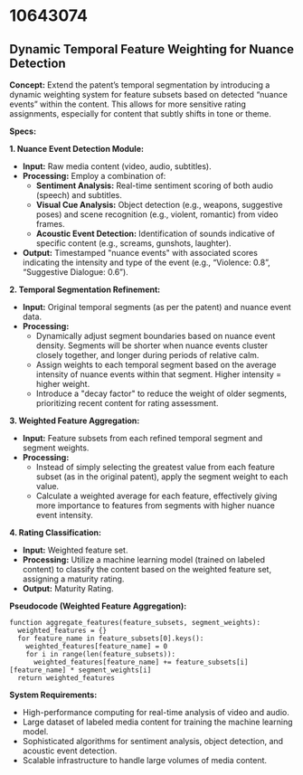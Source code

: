 # 10643074

## Dynamic Temporal Feature Weighting for Nuance Detection

**Concept:** Extend the patent’s temporal segmentation by introducing a dynamic weighting system for feature subsets based on detected “nuance events” within the content. This allows for more sensitive rating assignments, especially for content that subtly shifts in tone or theme.

**Specs:**

**1. Nuance Event Detection Module:**

*   **Input:** Raw media content (video, audio, subtitles).
*   **Processing:** Employ a combination of:
    *   **Sentiment Analysis:** Real-time sentiment scoring of both audio (speech) and subtitles.
    *   **Visual Cue Analysis:** Object detection (e.g., weapons, suggestive poses) and scene recognition (e.g., violent, romantic) from video frames.
    *   **Acoustic Event Detection:** Identification of sounds indicative of specific content (e.g., screams, gunshots, laughter).
*   **Output:** Timestamped "nuance events" with associated scores indicating the intensity and type of the event (e.g., “Violence: 0.8”, “Suggestive Dialogue: 0.6”).

**2. Temporal Segmentation Refinement:**

*   **Input:** Original temporal segments (as per the patent) and nuance event data.
*   **Processing:**
    *   Dynamically adjust segment boundaries based on nuance event density. Segments will be shorter when nuance events cluster closely together, and longer during periods of relative calm.
    *   Assign weights to each temporal segment based on the average intensity of nuance events within that segment.  Higher intensity = higher weight.
    *   Introduce a "decay factor" to reduce the weight of older segments, prioritizing recent content for rating assessment.

**3. Weighted Feature Aggregation:**

*   **Input:** Feature subsets from each refined temporal segment and segment weights.
*   **Processing:**
    *   Instead of simply selecting the greatest value from each feature subset (as in the original patent), apply the segment weight to each value.
    *   Calculate a weighted average for each feature, effectively giving more importance to features from segments with higher nuance event intensity.

**4. Rating Classification:**

*   **Input:** Weighted feature set.
*   **Processing:** Utilize a machine learning model (trained on labeled content) to classify the content based on the weighted feature set, assigning a maturity rating.
*   **Output:** Maturity Rating.

**Pseudocode (Weighted Feature Aggregation):**

```
function aggregate_features(feature_subsets, segment_weights):
  weighted_features = {}
  for feature_name in feature_subsets[0].keys():
    weighted_features[feature_name] = 0
    for i in range(len(feature_subsets)):
      weighted_features[feature_name] += feature_subsets[i][feature_name] * segment_weights[i]
  return weighted_features
```

**System Requirements:**

*   High-performance computing for real-time analysis of video and audio.
*   Large dataset of labeled media content for training the machine learning model.
*   Sophisticated algorithms for sentiment analysis, object detection, and acoustic event detection.
*   Scalable infrastructure to handle large volumes of media content.